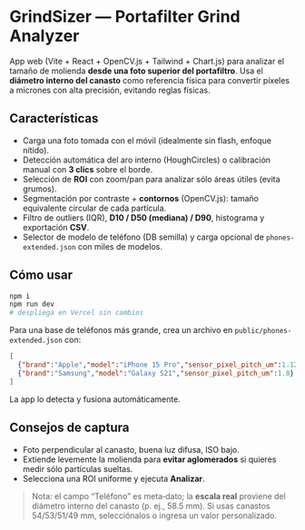 # GrindSizer — Portafilter Grind Analyzer

App web (Vite + React + OpenCV.js + Tailwind + Chart.js) para analizar el tamaño de molienda **desde una foto superior del portafiltro**. Usa el **diámetro interno del canasto** como referencia física para convertir píxeles a micrones con alta precisión, evitando reglas físicas.

## Características
- Carga una foto tomada con el móvil (idealmente sin flash, enfoque nítido).
- Detección automática del aro interno (HoughCircles) o calibración manual con **3 clics** sobre el borde.
- Selección de **ROI** con zoom/pan para analizar sólo áreas útiles (evita grumos).
- Segmentación por contraste + **contornos** (OpenCV.js): tamaño equivalente circular de cada partícula.
- Filtro de outliers (IQR), **D10 / D50 (mediana) / D90**, histograma y exportación **CSV**.
- Selector de modelo de teléfono (DB semilla) y carga opcional de `phones-extended.json` con miles de modelos.

## Cómo usar
```bash
npm i
npm run dev
# despliega en Vercel sin cambios
```

Para una base de teléfonos más grande, crea un archivo en `public/phones-extended.json` con:
```json
[
  {"brand":"Apple","model":"iPhone 15 Pro","sensor_pixel_pitch_um":1.12},
  {"brand":"Samsung","model":"Galaxy S21","sensor_pixel_pitch_um":1.8}
]
```
La app lo detecta y fusiona automáticamente.

## Consejos de captura
- Foto perpendicular al canasto, buena luz difusa, ISO bajo.
- Extiende levemente la molienda para **evitar aglomerados** si quieres medir sólo partículas sueltas.
- Selecciona una ROI uniforme y ejecuta **Analizar**.

> Nota: el campo “Teléfono” es meta‑dato; la **escala real** proviene del diámetro interno del canasto (p. ej., 58.5 mm). Si usas canastos 54/53/51/49 mm, selecciónalos o ingresa un valor personalizado.
